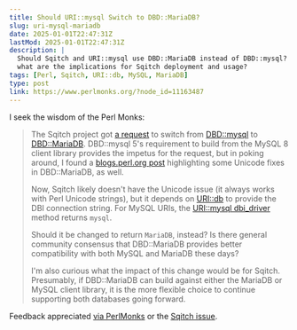 ```yaml
---
title: Should URI::mysql Switch to DBD::MariaDB?
slug: uri-mysql-mariadb
date: 2025-01-01T22:47:31Z
lastMod: 2025-01-01T22:47:31Z
description: |
  Should Sqitch and URI::mysql use DBD::MariaDB instead of DBD::mysql? If so,
  what are the implications for Sqitch deployment and usage?
tags: [Perl, Sqitch, URI::db, MySQL, MariaDB]
type: post
link: https://www.perlmonks.org/?node_id=11163487
---
```


I seek the wisdom of the Perl Monks:

> The Sqitch project got [a request][sqitch-825] to switch from [DBD::mysql]
> to [DBD::MariaDB]. DBD::mysql 5's requirement to build from the MySQL 8
> client library provides the impetus for the request, but in poking around, I
> found a [blogs.perl.org post] highlighting some Unicode fixes in
> DBD::MariaDB, as well.
> 
> Now, Sqitch likely doesn't have the Unicode issue (it always works with Perl
> Unicode strings), but it depends on [URI::db] to provide the DBI connection
> string. For MySQL URIs, the [URI::mysql dbi_driver] method returns `mysql`.
> 
> Should it be changed to return `MariaDB`, instead? Is there general
> community consensus that DBD::MariaDB provides better compatibility with
> both MySQL and MariaDB these days?
> 
> I'm also curious what the impact of this change would be for Sqitch.
> Presumably, if DBD::MariaDB can build against either the MariaDB or MySQL
> client library, it is the more flexible choice to continue supporting both
> databases going forward.

Feedback appreciated [via PerlMonks] or the [Sqitch issue][sqitch-825].

  [sqitch-825]: https://github.com/sqitchers/sqitch/issues/825
    "sqitchers/sqitch#825 Support DBD::MariaDB"
  [DBD::mysql]: https://metacpan.org/pod/DBD::mysql
  [DBD::MariaDB]: https://metacpan.org/pod/DBD::MariaDB
  [blogs.perl.org post]: https://blogs.perl.org/users/grinnz/2023/12/migrating-from-dbdmysql-to-dbdmariadb.html
  [URI::db]: https://metacpan.org/pod/URI::db
  [URI::mysql dbi_driver]: https://metacpan.org/dist/URI-db/source/lib/URI/mysql.pm#L6
  [via PerlMonks]: https://www.perlmonks.org/?node_id=11163487